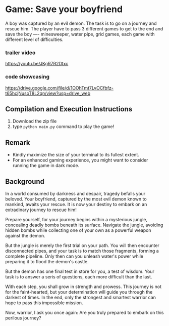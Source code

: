 # Game: Save your boyfriend 
A boy was captured by an evil demon. The task is to go on a journey and rescue him. The player have to pass 3 different games to get to the end and save the boy —- minesweeper, water pipe, grid games, each game with different level of difficulties.

### trailer video
https://youtu.be/JKgR7R2Dtxc

### code showcasing 
https://drive.google.com/file/d/1OOhTmt7LvOCfbfz-t65hcjNusoT8L2qn/view?usp=drive_web

## Compilation and Execution Instructions
1. Download the zip file
2. type `python main.py` command to play the game!

## Remark
* Kindly maximize the size of your terminal to its fullest extent. 
* For an enhanced gaming experience, you might want to consider running the game in dark mode.

## Background
In a world consumed by darkness and despair, tragedy befalls your beloved. 
Your boyfriend, captured by the most evil demon known to mankind, awaits your rescue. 
It is now your destiny to embark on an extradinary journey to rescue him!

Prepare yourself, for your journey begins within a mysterious jungle, concealing deadly bombs beneath its surface. 
Navigate the jungle, avoiding hidden bombs while collecting one of your own as a powerful weapon against the demon. 

But the jungle is merely the first trial on your path. 
You will then encounter disconnected pipes, and your task is to match those fragments, forming a complete pipeline. 
Only then can you unleash water's power while preparing it to flood the demon's castle. 

But the demon has one final test in store for you, a test of wisdom. 
Your task is to answer a seris of questions, each more difficult than the last. 

With each step, you shall grow in strength and prowess. 
This journey is not for the faint-hearted, but your determination will guide you through the darkest of times. 
In the end, only the strongest and smartest warrior can hope to pass this impossible mission. 

Now, warrior, I ask you once again: Are you truly prepared to embark on this perilous journey?  
